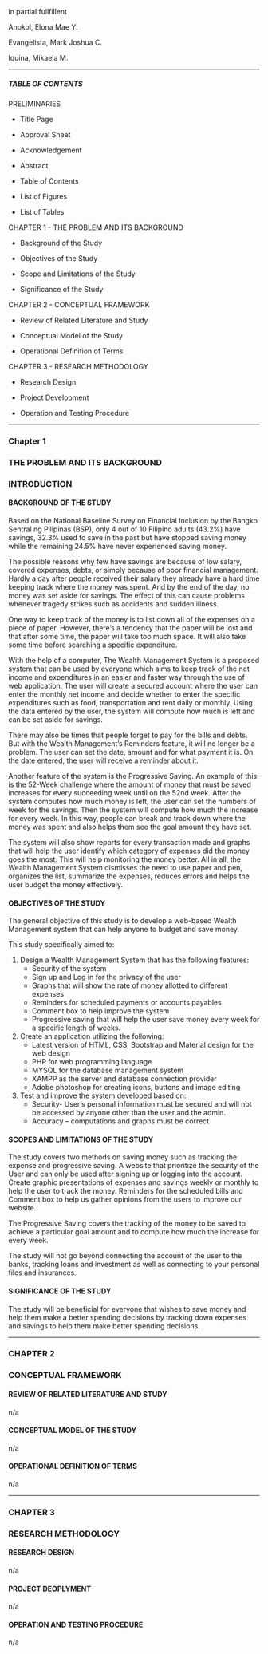 in partial fullfillent

Anokol, Elona Mae Y.

Evangelista, Mark Joshua C.

Iquina, Mikaela M.

____

##### TABLE OF CONTENTS
PRELIMINARIES

* Title Page
	
* Approval Sheet
	
* Acknowledgement
	
* Abstract
	
* Table of Contents
	
* List of Figures
	
* List of Tables

CHAPTER 1 - THE PROBLEM AND ITS BACKGROUND

* Background of the Study

* Objectives of the Study

* Scope and Limitations of the Study

* Significance of the Study

CHAPTER 2 - CONCEPTUAL FRAMEWORK

* Review of Related Literature and Study

* Conceptual Model of the Study

* Operational Definition of Terms

CHAPTER 3 - RESEARCH METHODOLOGY

* Research Design

* Project Development

* Operation and Testing Procedure

_____


### Chapter 1
### THE PROBLEM AND ITS BACKGROUND

### INTRODUCTION

#### BACKGROUND OF THE STUDY

Based on the National Baseline Survey on Financial Inclusion by the Bangko Sentral ng Pilipinas (BSP), only 4 out of 10 Filipino adults (43.2%) have savings, 32.3% used to save in the past but have stopped saving money while the remaining 24.5% have never experienced saving money. 

The possible reasons why few have savings are because of low salary, covered expenses, debts, or simply because of poor financial management. Hardly a day after people received their salary they already have a hard time keeping track where the money was spent. And by the end of the day, no money was set aside for savings. The effect of this can cause problems whenever tragedy strikes such as accidents and sudden illness. 

One way to keep track of the money is to list down all of the expenses on a piece of paper. However, there’s a tendency that the paper will be lost and that after some time, the paper will take too much space. It will also take some time before searching a specific expenditure. 

With the help of a computer, The Wealth Management System is a proposed system that can be used by everyone which aims to keep track of the net income and expenditures in an easier and faster way through the use of web application. The user will create a secured account where the user can enter the monthly net income and decide whether to enter the specific expenditures such as food, transportation and rent daily or monthly. Using the data entered by the user, the system will compute how much is left and can be set aside for savings. 

There may also be times that people forget to pay for the bills and debts. But with the Wealth Management’s Reminders feature, it will no longer be a problem. The user can set the date, amount and for what payment it is. On the date entered, the user will receive a reminder about it. 

Another feature of the system is the Progressive Saving. An example of this is the 52-Week challenge where the amount of money that must be saved increases for every succeeding week until on the 52nd week. After the system computes how much money is left, the user can set the numbers of week for the savings. Then the system will compute how much the increase for every week. In this way, people can break and track down where the money was spent and also helps them see the goal amount they have set.

The system will also show reports for every transaction made and graphs that will help the user identify which category of expenses did the money goes the most. This will help monitoring the money better. All in all, the Wealth Management System dismisses the need to use paper and pen, organizes the list, summarize the expenses, reduces errors and helps the user budget the money effectively.
	
#### OBJECTIVES OF THE STUDY

The general objective of this study is to develop a web-based Wealth Management system that can help anyone to budget and save money.

This study specifically aimed to:

1.	Design a Wealth Management System that has the following features:
	*	Security of the system
	*	Sign up and Log in for the privacy of the user
	*	Graphs that will show the rate of money allotted to different expenses
	*	Reminders for scheduled payments or accounts payables
	*	Comment box to help improve the system
	*	Progressive saving that will help the user save money every week for a specific length of weeks.
2.	Create an application utilizing the following:
	*	Latest version of HTML, CSS, Bootstrap and Material design for the web design
	*	PHP for web programming language
	*	MYSQL for the database management system
	*	XAMPP as the server and database connection provider
	*	Adobe photoshop for creating icons, buttons and image editing
3.	Test and improve the system developed based on:
	*	Security- User’s personal information must be secured and will not be accessed by anyone other than the user and the admin.
	*	Accuracy – computations and graphs must be correct

#### SCOPES AND LIMITATIONS OF THE STUDY

The study covers two methods on saving money such as tracking the expense and progressive saving. A website that prioritize the security of the User and can only be used after signing up or logging into the account. Create graphic presentations of expenses and savings weekly or monthly to help the user to track the money. Reminders for the scheduled bills and Comment box to help us gather opinions from the users to improve our website.

The Progressive Saving covers the tracking of the money to be saved to achieve a particular goal amount and to compute how much the increase for every week. 

The study will not go beyond connecting the account of the user to the banks, tracking loans and investment as well as connecting to your personal files and insurances.

#### SIGNIFICANCE OF THE STUDY

The study will be beneficial for everyone that wishes to save money and help them make a better spending decisions by tracking down expenses and savings to help them make better spending decisions.

_____

### CHAPTER 2
### CONCEPTUAL FRAMEWORK

#### REVIEW OF RELATED LITERATURE AND STUDY
n/a

#### CONCEPTUAL MODEL OF THE STUDY
n/a

#### OPERATIONAL DEFINITION OF TERMS
n/a

_____


### CHAPTER 3
### RESEARCH METHODOLOGY

#### RESEARCH DESIGN
n/a

#### PROJECT DEOPLYMENT
n/a

#### OPERATION  AND TESTING PROCEDURE
n/a
